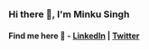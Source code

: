 ### Hi there 👀, I'm Minku Singh 

#### Find me here 👀 -  [LinkedIn](https://www.linkedin.com/in/minku-singh-2943a51a5/) | [Twitter](https://twitter.com/minkusingh_) 



<!--
- 🔭 I’m currently working on ...
- 🌱 I’m currently learning ... 
- 👯 I’m looking to collaborate on ...
- 🤔 I’m looking for help with ...
- 💬 Ask me about ...
- 📫 How to reach me: ...
- 😄 Pronouns: ...
- ⚡ Fun fact: ...

-->
